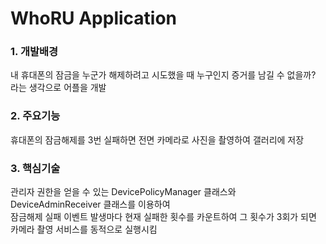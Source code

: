 # WhoRU Application

### 1. 개발배경  
내 휴대폰의 잠금을 누군가 해제하려고 시도했을 때 누구인지 증거를 남길 수 없을까? 라는 생각으로 어플을 개발  
### 2. 주요기능  
휴대폰의 잠금해제를 3번 실패하면 전면 카메라로 사진을 촬영하여 갤러리에 저장  
### 3. 핵심기술  
관리자 권한을 얻을 수 있는 DevicePolicyManager 클래스와 DeviceAdminReceiver 클래스를 이용하여  
잠금해제 실패 이벤트 발생마다 현재 실패한 횟수를 카운트하여 그 횟수가 3회가 되면 카메라 촬영 서비스를 동적으로 실행시킴  

